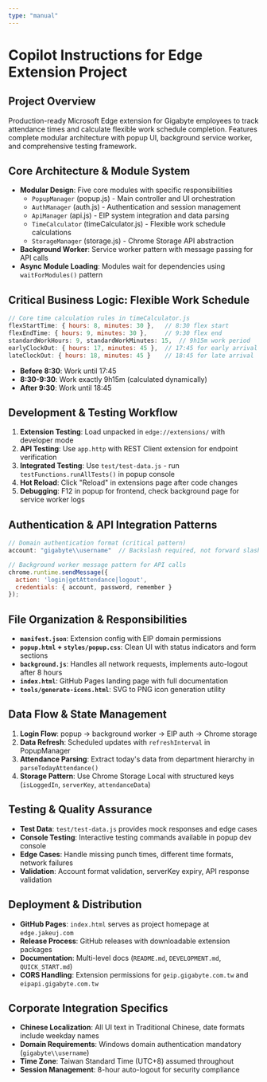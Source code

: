 ```yaml
---
type: "manual"
---
```


# Copilot Instructions for Edge Extension Project

## Project Overview
Production-ready Microsoft Edge extension for Gigabyte employees to track attendance times and calculate flexible work schedule completion. Features complete modular architecture with popup UI, background service worker, and comprehensive testing framework.

## Core Architecture & Module System
- **Modular Design**: Five core modules with specific responsibilities
  - `PopupManager` (popup.js) - Main controller and UI orchestration
  - `AuthManager` (auth.js) - Authentication and session management  
  - `ApiManager` (api.js) - EIP system integration and data parsing
  - `TimeCalculator` (timeCalculator.js) - Flexible work schedule calculations
  - `StorageManager` (storage.js) - Chrome Storage API abstraction
- **Background Worker**: Service worker pattern with message passing for API calls
- **Async Module Loading**: Modules wait for dependencies using `waitForModules()` pattern

## Critical Business Logic: Flexible Work Schedule
```javascript
// Core time calculation rules in timeCalculator.js
flexStartTime: { hours: 8, minutes: 30 },   // 8:30 flex start
flexEndTime: { hours: 9, minutes: 30 },     // 9:30 flex end
standardWorkHours: 9, standardWorkMinutes: 15,  // 9h15m work period
earlyClockOut: { hours: 17, minutes: 45 },  // 17:45 for early arrival
lateClockOut: { hours: 18, minutes: 45 }    // 18:45 for late arrival
```
- **Before 8:30**: Work until 17:45
- **8:30-9:30**: Work exactly 9h15m (calculated dynamically)  
- **After 9:30**: Work until 18:45

## Development & Testing Workflow
1. **Extension Testing**: Load unpacked in `edge://extensions/` with developer mode
2. **API Testing**: Use `app.http` with REST Client extension for endpoint verification
3. **Integrated Testing**: Use `test/test-data.js` - run `testFunctions.runAllTests()` in popup console
4. **Hot Reload**: Click "Reload" in extensions page after code changes
5. **Debugging**: F12 in popup for frontend, check background page for service worker logs

## Authentication & API Integration Patterns
```javascript
// Domain authentication format (critical pattern)
account: "gigabyte\\username"  // Backslash required, not forward slash

// Background worker message pattern for API calls
chrome.runtime.sendMessage({
  action: 'login|getAttendance|logout',
  credentials: { account, password, remember }
});
```

## File Organization & Responsibilities
- **`manifest.json`**: Extension config with EIP domain permissions
- **`popup.html` + `styles/popup.css`**: Clean UI with status indicators and form sections
- **`background.js`**: Handles all network requests, implements auto-logout after 8 hours
- **`index.html`**: GitHub Pages landing page with full documentation
- **`tools/generate-icons.html`**: SVG to PNG icon generation utility

## Data Flow & State Management
1. **Login Flow**: popup → background worker → EIP auth → Chrome storage
2. **Data Refresh**: Scheduled updates with `refreshInterval` in PopupManager
3. **Attendance Parsing**: Extract today's data from department hierarchy in `parseTodayAttendance()`
4. **Storage Pattern**: Use Chrome Storage Local with structured keys (`isLoggedIn`, `serverKey`, `attendanceData`)

## Testing & Quality Assurance
- **Test Data**: `test/test-data.js` provides mock responses and edge cases
- **Console Testing**: Interactive testing commands available in popup dev console
- **Edge Cases**: Handle missing punch times, different time formats, network failures
- **Validation**: Account format validation, serverKey expiry, API response validation

## Deployment & Distribution
- **GitHub Pages**: `index.html` serves as project homepage at `edge.jakeuj.com`
- **Release Process**: GitHub releases with downloadable extension packages
- **Documentation**: Multi-level docs (`README.md`, `DEVELOPMENT.md`, `QUICK_START.md`)
- **CORS Handling**: Extension permissions for `geip.gigabyte.com.tw` and `eipapi.gigabyte.com.tw`

## Corporate Integration Specifics
- **Chinese Localization**: All UI text in Traditional Chinese, date formats include weekday names
- **Domain Requirements**: Windows domain authentication mandatory (`gigabyte\\username`)
- **Time Zone**: Taiwan Standard Time (UTC+8) assumed throughout
- **Session Management**: 8-hour auto-logout for security compliance